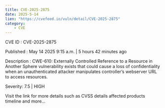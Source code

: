 ```yaml
---
title: CVE-2025-2875
date: 2025-5-14
lien: "https://cvefeed.io/vuln/detail/CVE-2025-2875"
category:
    - CVE
---
```


CVE ID : CVE-2025-2875

Published :  May 14
2025
9:15 a.m. | 5 hours
42 minutes ago

Description : CWE-610: Externally Controlled Reference to a Resource in Another Sphere vulnerability exists that could
cause a loss of confidentiality when an unauthenticated attacker manipulates controller’s webserver URL to
access resources.

Severity: 7.5 | HIGH

Visit the link for more details
such as CVSS details
affected products
timeline
and more...
